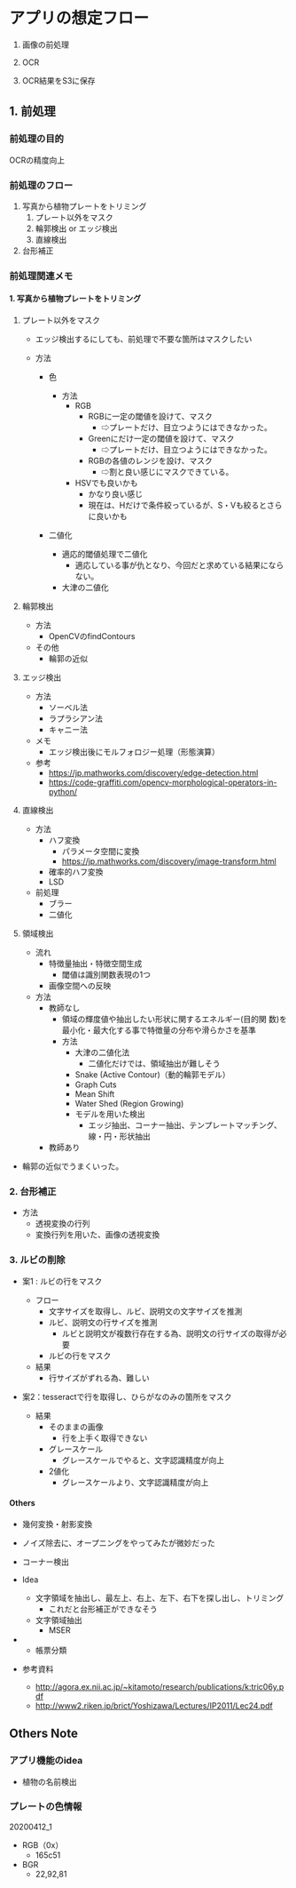 # アプリの想定フロー

1. 画像の前処理

2. OCR

3. OCR結果をS3に保存

   

## 1. 前処理
### 前処理の目的

OCRの精度向上



### 前処理のフロー

1. 写真から植物プレートをトリミング
   1. プレート以外をマスク
   2. 輪郭検出 or エッジ検出
   3. 直線検出
2. 台形補正



### 前処理関連メモ

#### 1. 写真から植物プレートをトリミング

1. プレート以外をマスク

   - エッジ検出するにしても、前処理で不要な箇所はマスクしたい

   - 方法

     - 色

       - 方法
         - RGB
           - RGBに一定の閾値を設けて、マスク
             - ⇨プレートだけ、目立つようにはできなかった。
           - Greenにだけ一定の閾値を設けて、マスク
             - ⇨プレートだけ、目立つようにはできなかった。
           - RGBの各値のレンジを設け、マスク
             - ⇨割と良い感じにマスクできている。
         - HSVでも良いかも
           - かなり良い感じ
           - 現在は、Hだけで条件絞っているが、S・Vも絞るとさらに良いかも

     - 二値化

       - 適応的閾値処理で二値化
         - 適応している事が仇となり、今回だと求めている結果にならない。
       - 大津の二値化

       

2. 輪郭検出

   - 方法
     - OpenCVのfindContours
   - その他
     - 輪郭の近似

2. エッジ検出
   - 方法
     - ソーベル法
     - ラプラシアン法
     - キャニー法
   - メモ
     - エッジ検出後にモルフォロジー処理（形態演算）
   - 参考
     - https://jp.mathworks.com/discovery/edge-detection.html
     - https://code-graffiti.com/opencv-morphological-operators-in-python/

3. 直線検出
   - 方法
     - ハフ変換
       - パラメータ空間に変換
       - https://jp.mathworks.com/discovery/image-transform.html
     - 確率的ハフ変換
     - LSD
   - 前処理
     - ブラー
     - 二値化

3. 領域検出
   - 流れ
     - 特徴量抽出・特徴空間生成
       - 閾値は識別関数表現の1つ
     - 画像空間への反映
   - 方法
     - 教師なし
       -  領域の輝度値や抽出したい形状に関するエネルギー(目的関 数)を最小化・最大化する事で特徴量の分布や滑らかさを基準
       -  方法
          - 大津の二値化法
            - 二値化だけでは、領域抽出が難しそう
          - Snake (Active Contour)（動的輪郭モデル）
          - Graph Cuts
          - Mean Shift
          - Water Shed (Region Growing)
          - モデルを用いた検出
            - エッジ抽出、コーナー抽出、テンプレートマッチング、線・円・形状抽出
     - 教師あり

- 輪郭の近似でうまくいった。

### 2. 台形補正

- 方法
  - 透視変換の行列
  - 変換行列を用いた、画像の透視変換



### 3. ルビの削除

- 案1 : ルビの行をマスク

  - フロー
    - 文字サイズを取得し、ルビ、説明文の文字サイズを推測
    - ルビ、説明文の行サイズを推測
      - ルビと説明文が複数行存在する為、説明文の行サイズの取得が必要
    - ルビの行をマスク
  - 結果
    - 行サイズがずれる為、難しい

- 案2：tesseractで行を取得し、ひらがなのみの箇所をマスク

  - 結果
    - そのままの画像
      - 行を上手く取得できない
    - グレースケール
      - グレースケールでやると、文字認識精度が向上
    - 2値化
      - グレースケールより、文字認識精度が向上

  



#### Others

- 幾何変換・射影変換
- ノイズ除去に、オープニングをやってみたが微妙だった
- コーナー検出

- Idea
  - 文字領域を抽出し、最左上、右上、左下、右下を探し出し、トリミング
    - これだと台形補正ができなそう
  - 文字領域抽出
     - MSER

- - 帳票分類

- 参考資料
  - http://agora.ex.nii.ac.jp/~kitamoto/research/publications/k:tric06y.pdf
  - http://www2.riken.jp/brict/Yoshizawa/Lectures/IP2011/Lec24.pdf

  

## Others Note

### アプリ機能のidea

- 植物の名前検出



### プレートの色情報

20200412_1

- RGB（0x）
  - 165c51
- BGR
  -  22,92,81